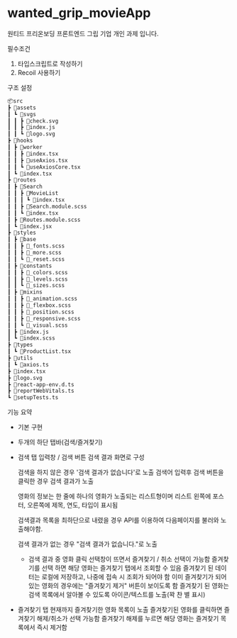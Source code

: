 # wanted_grip_movieApp

원티드 프리온보딩 프론트엔드 그립 기업 개인 과제 입니다.

필수조건

1. 타입스크립트로 작성하기
2. Recoil 사용하기

구조 설정

```bash
📦src
┣ 📂assets
┃ ┗ 📂svgs
┃ ┃ ┣ 📜check.svg
┃ ┃ ┣ 📜index.js
┃ ┃ ┗ 📜logo.svg
┣ 📂hooks
┃ ┣ 📂worker
┃ ┃ ┣ 📜index.tsx
┃ ┃ ┣ 📜useAxios.tsx
┃ ┃ ┗ 📜useAxiosCore.tsx
┃ ┗ 📜index.tsx
┣ 📂routes
┃ ┣ 📂Search
┃ ┃ ┣ 📂MovieList
┃ ┃ ┃ ┗ 📜index.tsx
┃ ┃ ┣ 📜Search.module.scss
┃ ┃ ┗ 📜index.tsx
┃ ┣ 📜Routes.module.scss
┃ ┗ 📜index.jsx
┣ 📂styles
┃ ┣ 📂base
┃ ┃ ┣ 📜_fonts.scss
┃ ┃ ┣ 📜_more.scss
┃ ┃ ┗ 📜_reset.scss
┃ ┣ 📂constants
┃ ┃ ┣ 📜_colors.scss
┃ ┃ ┣ 📜_levels.scss
┃ ┃ ┗ 📜_sizes.scss
┃ ┣ 📂mixins
┃ ┃ ┣ 📜_animation.scss
┃ ┃ ┣ 📜_flexbox.scss
┃ ┃ ┣ 📜_position.scss
┃ ┃ ┣ 📜_responsive.scss
┃ ┃ ┗ 📜_visual.scss
┃ ┣ 📜index.js
┃ ┗ 📜index.scss
┣ 📂types
┃ ┗ 📜ProductList.tsx
┣ 📂utils
┃ ┗ 📜axios.ts
┣ 📜index.tsx
┣ 📜logo.svg
┣ 📜react-app-env.d.ts
┣ 📜reportWebVitals.ts
┗ 📜setupTests.ts
```

기능 요약

- 기본 구현
- 두개의 하단 탭바(검색/즐겨찾기)

- 검색 탭
  입력창 / 검색 버튼
  검색 결과 화면로 구성

  검색을 하지 않은 경우 '검색 결과가 없습니다'로 노출
  검색어 입력후 검색 버튼을 클릭한 경우 검색 결과가 노출

  영화의 정보는 한 줄에 하나의 영화가 노출되는 리스트형이며
  리스트 왼쪽에 포스터, 오른쪽에 제목, 연도, 타입이 표시됨

  검색결과 목록을 최하단으로 내렸을 경우 API를 이용하여 다음페이지를 불러와 노출해야함.

  검색 결과가 없는 경우 "검색 결과가 없습니다."로 노출

  - 검색 결과 중 영화 클릭
    선택창이 뜨면서 즐겨찾기 / 취소 선택이 가능함
    즐겨찾기를 선택 하면 해당 영화는 즐겨찾기 탭에서 조회할 수 있음
    즐겨찾기 된 데이터는 로컬에 저장하고, 나중에 접속 시 조회가 되어야 함
    이미 즐겨찾기가 되어있는 영화의 경우에는 "즐겨찾기 제거" 버튼이 보이도록 함
    즐겨찾기 된 영화는 검색 목록에서 알아볼 수 있도록 아이콘/텍스트를 노출(꽉 찬 별 표시)

- 즐겨찾기 탭
  현재까지 즐겨찾기한 영화 목록이 노출
  즐겨찾기된 영화를 클릭하면 즐겨찾기 해제/취소가 선택 가능함
  즐겨찾기 해제를 누르면 해당 영화는 즐겨찾기 목록에서 즉시 제거함

